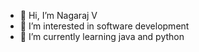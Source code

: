 - 👋 Hi, I’m Nagaraj V
- 👀 I’m interested in software development
- 🌱 I’m currently learning java and python

<!---
nagaraj068/nagaraj068 is a ✨ special ✨ repository because its `README.md` (this file) appears on your GitHub profile.
You can click the Preview link to take a look at your changes.
--->
